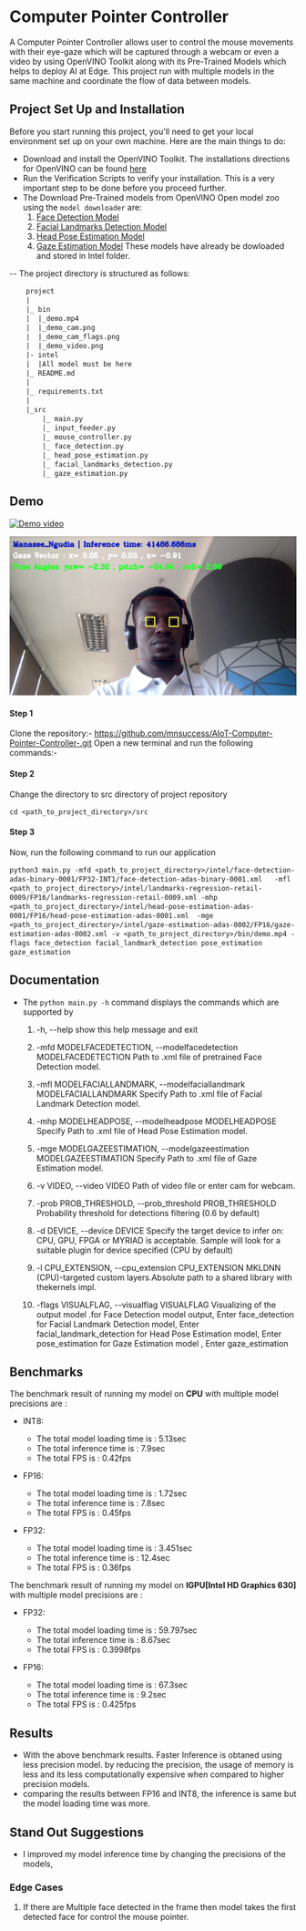 # Computer Pointer Controller
A Computer Pointer Controller allows user to control the mouse movements with their eye-gaze which will be captured through a webcam or even a video by using OpenVINO Toolkit along with its Pre-Trained Models which helps to deploy AI at Edge. This project run with multiple models in the same machine and coordinate the flow of data between models.

## Project Set Up and Installation
Before you start running this project, you'll need to get your local environment set up on your own machine. Here are the main things to do:
- Download and install the OpenVINO Toolkit. The installations directions for OpenVINO can be found [here](https://docs.openvinotoolkit.org/latest/index.html)
- Run the Verification Scripts to verify your installation. This is a very important step to be done before you proceed further.
- The  Download Pre-Trained models from OpenVINO Open model zoo using the ```model downloader``` are:
    1. [Face Detection Model](https://docs.openvinotoolkit.org/latest/_models_intel_face_detection_adas_binary_0001_description_face_detection_adas_binary_0001.html)
    2. [Facial Landmarks Detection Model](https://docs.openvinotoolkit.org/latest/_models_intel_landmarks_regression_retail_0009_description_landmarks_regression_retail_0009.html)
    3. [Head Pose Estimation Model](https://docs.openvinotoolkit.org/latest/_models_intel_head_pose_estimation_adas_0001_description_head_pose_estimation_adas_0001.html)
    4. [Gaze Estimation Model](https://docs.openvinotoolkit.org/latest/_models_intel_gaze_estimation_adas_0002_description_gaze_estimation_adas_0002.html)
 These models have already be dowloaded and stored in Intel folder.

 -- The project directory is structured as follows:
```
    project
    |  
    |_ bin
    |  |_demo.mp4
    |  |_demo_cam.png
    |  |_demo_cam_flags.png
    |  |_demo_video.png
    |- intel
    |  |All model must be here      
    |_ README.md    
    |   
    |_ requirements.txt   
    |    
    |_src
        |_ main.py
        |_ input_feeder.py
        |_ mouse_controller.py
        |_ face_detection.py
        |_ head_pose_estimation.py
        |_ facial_landmarks_detection.py
        |_ gaze_estimation.py
``` 
## Demo
[![Demo video](https://img.youtube.com/vi/t8uR_jaJIzY/0.jpg)](https://youtu.be/t8uR_jaJIzY)

![Demo Cam](https://github.com/mnsuccess/AIoT-Computer-Pointer-Controller-/blob/master/bin/demo_cam_flags.png?raw=true)

#### Step 1
Clone the repository:- https://github.com/mnsuccess/AIoT-Computer-Pointer-Controller-.git
Open a new terminal and run the following commands:-
#### Step 2
Change the directory to src directory of project repository
``` 
cd <path_to_project_directory>/src
```
#### Step 3
 Now, run the following command to run our application
```
python3 main.py -mfd <path_to_project_directory>/intel/face-detection-adas-binary-0001/FP32-INT1/face-detection-adas-binary-0001.xml   -mfl <path_to_project_directory>/intel/landmarks-regression-retail-0009/FP16/landmarks-regression-retail-0009.xml -mhp  <path_to_project_directory>/intel/head-pose-estimation-adas-0001/FP16/head-pose-estimation-adas-0001.xml  -mge  <path_to_project_directory>/intel/gaze-estimation-adas-0002/FP16/gaze-estimation-adas-0002.xml -v <path_to_project_directory>/bin/demo.mp4 -flags face_detection facial_landmark_detection pose_estimation gaze_estimation
```

## Documentation
- The ```python main.py -h``` command displays the commands which are supported by 
  1. -h, --help            show this help message and exit

  2. -mfd MODELFACEDETECTION, --modelfacedetection MODELFACEDETECTION
                        Path to .xml file of pretrained Face Detection model.

  2. -mfl MODELFACIALLANDMARK, --modelfaciallandmark MODELFACIALLANDMARK
                        Specify Path to .xml file of Facial Landmark Detection
                        model.

  3. -mhp MODELHEADPOSE, --modelheadpose MODELHEADPOSE
                        Specify Path to .xml file of Head Pose Estimation
                        model.

  4. -mge MODELGAZEESTIMATION, --modelgazeestimation MODELGAZEESTIMATION
                        Specify Path to .xml file of Gaze Estimation model.

  5.  -v VIDEO, --video VIDEO
                        Path of video file or enter cam for webcam.

  6.  -prob PROB_THRESHOLD, --prob_threshold PROB_THRESHOLD
                        Probability threshold for detections filtering (0.6 by
                        default)

  7. -d DEVICE, --device DEVICE
                        Specify the target device to infer on: CPU, GPU, FPGA
                        or MYRIAD is acceptable. Sample will look for a
                        suitable plugin for device specified (CPU by default)
  8. -l CPU_EXTENSION, --cpu_extension CPU_EXTENSION
                        MKLDNN (CPU)-targeted custom layers.Absolute path to a
                        shared library with thekernels impl.

  9. -flags VISUALFLAG, --visualflag VISUALFLAG
                        Visualizing of the output model .for Face Detection
                        model output, Enter face_detection for Facial Landmark
                        Detection model, Enter facial_landmark_detection for
                        Head Pose Estimation model, Enter pose_estimation for
                        Gaze Estimation model , Enter gaze_estimation

## Benchmarks
The benchmark result of running my model on **CPU** with multiple model precisions are :
- INT8:
  - The total model loading time is : 5.13sec
  - The total inference time is : 7.9sec
  - The total FPS is : 0.42fps

- FP16:
  - The total model loading time is : 1.72sec
  - The total inference time is : 7.8sec
  - The total FPS is : 0.45fps 

- FP32:
  - The total model loading time is : 3.451sec
  - The total inference time is : 12.4sec
  - The total FPS is : 0.36fps
  
The benchmark result of running my model on **IGPU[Intel HD Graphics 630]** with multiple model precisions are :
- FP32:
  - The total model loading time is : 59.797sec
  - The total inference time is : 8.67sec
  - The total FPS is : 0.3998fps
  
- FP16:
  - The total model loading time is : 67.3sec
  - The total inference time is : 9.2sec
  - The total FPS is : 0.425fps

## Results
- With the above benchmark results. Faster Inference is obtaned using less precision model.
by reducing the precision, the usage of memory is less and its less computationally expensive when compared to higher precision models. 
- comparing the results between FP16 and INT8, the inference is same but the model loading time was more.


## Stand Out Suggestions
- I improved my model inference time by changing the precisions of the models,


### Edge Cases

1. If there are Multiple face detected in the frame then model takes the first detected face for control the mouse  pointer.


